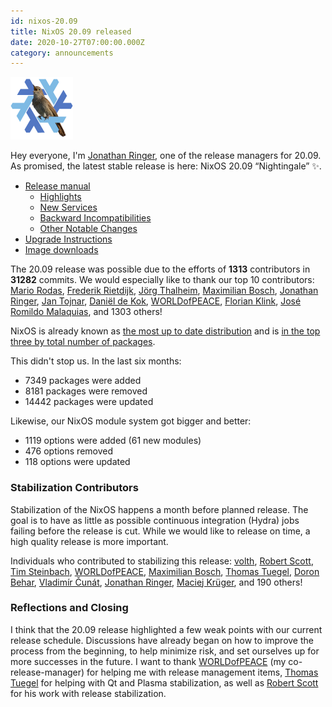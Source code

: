 ```yaml
---
id: nixos-20.09
title: NixOS 20.09 released
date: 2020-10-27T07:00:00.000Z
category: announcements
---
```

[![20.09 Nightingale logo](../../../assets/logo/nixos-logo-20.09-nightingale-lores.png)](https://github.com/NixOS/nixos-artwork/blob/master/releases/20.09-nightingale/nightingale.png)

Hey everyone, I'm [Jonathan Ringer](https://github.com/jonringer), one of the release managers for 20.09. As promised, the latest stable release is here: NixOS 20.09 “Nightingale” ✨.

*   [Release manual](/manual/nixos/stable/release-notes.html#sec-release-20.09)
    *   [Highlights](/manual/nixos/stable/release-notes.html#sec-release-20.09-highlights)
    *   [New Services](/manual/nixos/stable/release-notes.html#sec-release-20.09-new-services)
    *   [Backward Incompatibilities](/manual/nixos/stable/release-notes.html#sec-release-20.09-incompatibilities)
    *   [Other Notable Changes](/manual/nixos/stable/release-notes.html#sec-release-20.09-notable-changes)
*   [Upgrade Instructions](/manual/nixos/stable/index.html#sec-upgrading)
*   [Image downloads](/download)

The 20.09 release was possible due to the efforts of **1313** contributors in **31282** commits. We would especially like to thank our top 10 contributors: [Mario Rodas](https://github.com/marsam), [Frederik Rietdijk](https://github.com/fridh), [Jörg Thalheim](https://github.com/mic92), [Maximilian Bosch](https://github.com/ma27), [Jonathan Ringer](https://github.com/jonringer), [Jan Tojnar](https://github.com/jtojnar), [Daniël de Kok](https://github.com/danieldk), [WORLDofPEACE](https://github.com/worldofpeace), [Florian Klink](https://github.com/flokli), [José Romildo Malaquias](https://github.com/romildo), and 1303 others!

NixOS is already known as [the most up to date distribution](https://repology.org/repositories/statistics/newest) and is [in the top three by total number of packages](https://repology.org/repositories/statistics/total).

This didn't stop us. In the last six months:

*   7349 packages were added
*   8181 packages were removed
*   14442 packages were updated

Likewise, our NixOS module system got bigger and better:

*   1119 options were added (61 new modules)
*   476 options removed
*   118 options were updated

### Stabilization Contributors

Stabilization of the NixOS happens a month before planned release. The goal is to have as little as possible continuous integration (Hydra) jobs failing before the release is cut. While we would like to release on time, a high quality release is more important.

Individuals who contributed to stabilizing this release: [volth](https://github.com/volth), [Robert Scott](https://github.com/risicle), [Tim Steinbach](https://github.com/nequissimus), [WORLDofPEACE](https://github.com/worldofpeace), [Maximilian Bosch](https://github.com/ma27), [Thomas Tuegel](https://github.com/ttuegel), [Doron Behar](https://github.com/doronbehar), [Vladimír Čunát](https://github.com/vcunat), [Jonathan Ringer](https://github.com/jonringer), [Maciej Krüger](https://github.com/mkg20001), and 190 others!

### Reflections and Closing

I think that the 20.09 release highlighted a few weak points with our current release schedule. Discussions have already began on how to improve the process from the beginning, to help minimize risk, and set ourselves up for more successes in the future. I want to thank [WORLDofPEACE](https://github.com/worldofpeace) (my co-release-manager) for helping me with release management items, [Thomas Tuegel](https://github.com/ttuegel) for helping with Qt and Plasma stabilization, as well as [Robert Scott](https://github.com/risicle) for his work with release stabilization.
